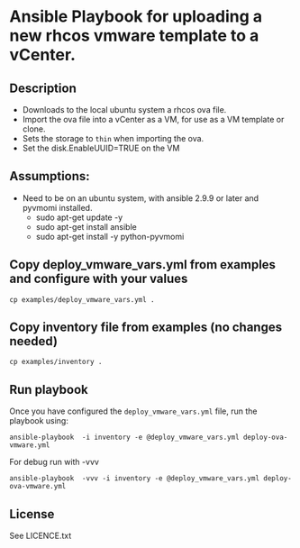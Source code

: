 # Ansible Playbook for uploading a new rhcos vmware template to a vCenter.

## Description
 - Downloads to the local ubuntu system a rhcos ova file.
 - Import the ova file into a vCenter as a VM, for use as a VM template or clone.
 - Sets the storage to `thin` when importing the ova.
 - Set the disk.EnableUUID=TRUE on the VM

## Assumptions:
 - Need to be on an ubuntu system, with ansible 2.9.9 or later and pyvmomi installed.
   - sudo apt-get update -y
   - sudo apt-get install ansible
   - sudo apt-get install -y python-pyvmomi

## Copy deploy_vmware_vars.yml from examples and configure with your values

```
cp examples/deploy_vmware_vars.yml .
```

## Copy inventory file from examples (no changes needed)

```
cp examples/inventory .
```

## Run playbook


Once you have configured the `deploy_vmware_vars.yml` file, run the playbook using:

```
ansible-playbook  -i inventory -e @deploy_vmware_vars.yml deploy-ova-vmware.yml
```
For debug run with -vvv
```
ansible-playbook  -vvv -i inventory -e @deploy_vmware_vars.yml deploy-ova-vmware.yml
```

License
-------

See LICENCE.txt
